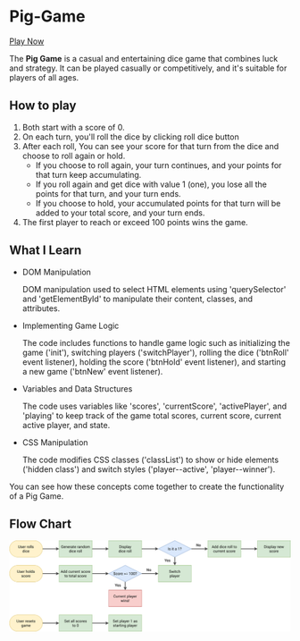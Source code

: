# Pig-Game
[Play Now](http://github.vemas.dev/Pig-Game/)

The **Pig Game** is a casual and entertaining dice game that combines luck and strategy. 
It can be played casually or competitively, and it's suitable for players of all ages.
## How to play

1. Both start with a score of 0.
1. On each turn, you'll roll the dice by clicking roll dice button
1. After each roll, You can see your score for that turn from the dice and choose to roll again or hold.
    - If you choose to roll again, your turn continues, and your points for that turn keep accumulating.
    - If you roll again and get dice with value 1 (one), you lose all the points for that turn, and your turn ends.
    - If you choose to hold, your accumulated points for that turn will be added to your total score, and your turn ends.
1. The first player to reach or exceed 100 points wins the game.

## What I Learn
- DOM Manipulation

  DOM manipulation used to select HTML elements using 'querySelector' and 'getElementById' to manipulate their content, classes, and attributes.
- Implementing Game Logic

  The code includes functions to handle game logic such as initializing the game ('init'), switching players ('switchPlayer'), rolling the dice ('btnRoll' event listener), holding the score ('btnHold' event listener), and starting a new game ('btnNew' event listener).
- Variables and Data Structures

  The code uses variables like 'scores', 'currentScore', 'activePlayer', and 'playing' to keep track of the game total scores, current score, current active player, and state.
- CSS Manipulation

  The code modifies CSS classes ('classList') to show or hide elements ('hidden class') and switch styles ('player--active', 'player--winner').


  
  
You can see how these concepts come together to create the functionality of a Pig Game.

## Flow Chart
![flow chart](https://github.com/stefanusvemas/Pig-Game/blob/main/pig-game-flowchart.png)
